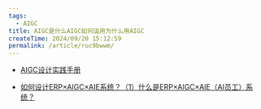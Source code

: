 ```yaml
---
tags:
  - AIGC
title: AIGC是什么AIGC如何运用为什么用AIGC
createTime: 2024/09/20 15:12:59
permalink: /article/ruc9bwwm/
---
```


* [AIGC设计实践手册](https://www.woshipm.com/pd/5991829.html)

* [如何设计ERP×AIGC×AIE系统？（1）什么是ERP×AIGC×AIE（AI员工）系统？](https://www.woshipm.com/pd/5980696.html)

<!-- more -->